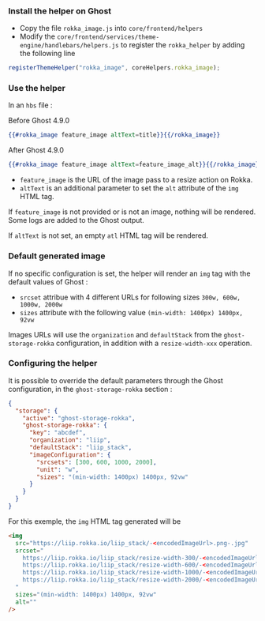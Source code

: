 ### Install the helper on Ghost

- Copy the file `rokka_image.js` into `core/frontend/helpers`
- Modify the `core/frontend/services/theme-engine/handlebars/helpers.js` to register the `rokka_helper` by adding the following line

```js
registerThemeHelper("rokka_image", coreHelpers.rokka_image);
```

### Use the helper

In an `hbs` file :

Before Ghost 4.9.0

```hbs
{{#rokka_image feature_image altText=title}}{{/rokka_image}}
```

After Ghost 4.9.0

```hbs
{{#rokka_image feature_image altText=feature_image_alt}}{{/rokka_image}}
```

- `feature_image` is the URL of the image pass to a resize action on Rokka.
- `altText` is an additional parameter to set the `alt` attribute of the `img` HTML tag.

If `feature_image` is not provided or is not an image, nothing will be rendered. Some logs are added to the Ghost output.

If `altText` is not set, an empty `atl` HTML tag will be rendered.

### Default generated image

If no specific configuration is set, the helper will render an `img` tag with the default values of Ghost :

- `srcset` attribue with 4 different URLs for following sizes `300w, 600w, 1000w, 2000w`
- `sizes` attribute with the following value `(min-width: 1400px) 1400px, 92vw`

Images URLs will use the `organization` and `defaultStack` from the `ghost-storage-rokka` configuration, in addition with a `resize-width-xxx` operation.

### Configuring the helper

It is possible to override the default parameters through the Ghost configuration, in the `ghost-storage-rokka` section :

```json
{
  "storage": {
    "active": "ghost-storage-rokka",
    "ghost-storage-rokka": {
      "key": "abcdef",
      "organization": "liip",
      "defaultStack": "liip_stack",
      "imageConfiguration": {
        "srcsets": [300, 600, 1000, 2000],
        "unit": "w",
        "sizes": "(min-width: 1400px) 1400px, 92vw"
      }
    }
  }
}
```

For this exemple, the `img` HTML tag generated will be

```html
<img
  src="https://liip.rokka.io/liip_stack/-<encodedImageUrl>.png-.jpg"
  srcset="
    https://liip.rokka.io/liip_stack/resize-width-300/-<encodedImageUrl>.png-.jpg 300w,
    https://liip.rokka.io/liip_stack/resize-width-600/-<encodedImageUrl>.png-.jpg 600w,
    https://liip.rokka.io/liip_stack/resize-width-1000/-<encodedImageUrl>.png-.jpg 1000w,
    https://liip.rokka.io/liip_stack/resize-width-2000/-<encodedImageUrl>.png-.jpg 2000w
  "
  sizes="(min-width: 1400px) 1400px, 92vw"
  alt=""
/>
```
